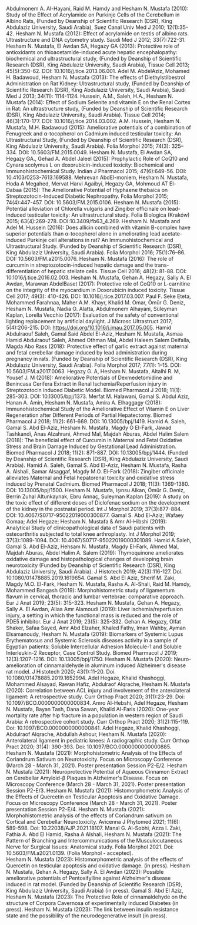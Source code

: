 Abdulmonem A. Al-Hayani, Raid M. Hamdy and Hesham N. Mustafa (2010): Study of the Effect of Acrylamide on Purkinje Cells of the Cerebellum in Albino Rats, (Funded by Deanship of Scientific Research (DSR), King Abdulaziz University, Saudi Arabia), Suez Canal Univ Med J 2010; 12(1):35-42.
Hesham N. Mustafa (2012):  Effect of acrylamide on testis of albino rats. Ultrastructure and DNA cytometry study. Saudi Med J 2012; 33(7):722-31.
Hesham N. Mustafa, El Awdan SA, Hegazy GA (2013): Protective role of antioxidants on thioacetamide-induced acute hepatic encephalopathy: biochemical and ultrastructural study, (Funded by Deanship of Scientific Research (DSR), King Abdulaziz University, Saudi Arabia), Tissue Cell 2013; 45(5):350-62. DOI: 10.1016/j.tice.2013.06.001.
Adel M. AbdelAziz, Mohamed H. Badawoud, Hesham N. Mustafa (2013):  The effects of Diethylstilbestrol Administration on Rat Kidney: Ultrastructural study, (Funded by Deanship of Scientific Research (DSR), King Abdulaziz University, Saudi Arabia), Saudi Med J 2013; 34(11): 1114-1124.
Hussein, A.M., Saleh, H.A., Hesham N. Mustafa (2014): Effect of Sodium Selenite and vitamin E on the Renal Cortex in Rat: An ultrastructure study, (Funded by Deanship of Scientific Research (DSR), King Abdulaziz University, Saudi Arabia). Tissue Cell 2014; 46(3):170-177. DOI: 10.1016/j.tice.2014.03.002.
A.M. Hussein, Hesham N. Mustafa, M.H. Badawoud (2015): Ameliorative potentials of a combination of Fenugreek and α-tocopherol on Cadmium induced testicular toxicity: An Ultrastructural Study, (Funded by Deanship of Scientific Research (DSR), King Abdulaziz University, Saudi Arabia). Folia Morphol 2015; 74(3): 325–334.  DOI: 10.5603/FM.2015.0049.
Hesham N. Mustafa, El Awdan SA, Hegazy GA., Gehad A. Abdel Jaleel (2015):  Prophylactic Role of CoQ10 and Cynara scolymus L on doxorubicin-induced toxicity: Biochemical and Immunohistochemical Study. Indian J Pharmacol 2015; 47(6):649-56. DOI: 10.4103/0253-7613.169588.
Mehrevan AbdEl-moniem, Hesham N. Mustafa, Hoda A Megahed, Mervat Harvi Agaibyi, Hegazy GA, Mohmoud AT El-Dabaa (2015): The Ameliorative Potential of Hyphaene thebaica on Streptozotocin-Induced Diabetic Nephropathy.  Folia Morphol 2015; 74(4):447-457. DOI: 10.5603/FM.2015.0106.
Hesham N. Mustafa (2015): Potential alleviation of Chlorella vulgaris and Zingiber officinale on lead-induced testicular toxicity: An ultrastructural study. Folia Biologica (Kraków) 2015; 63(4):269-278. DOI:10.3409/fb63_4.269.
Hesham N. Mustafa and Adel M. Hussein (2016):  Does allicin combined with vitamin B-complex have superior potentials than α-tocopherol alone in ameliorating lead acetate- induced Purkinje cell alterations in rat? An Immunohistochemical and Ultrastructural Study. (Funded by Deanship of Scientific Research (DSR), King Abdulaziz University, Saudi Arabia). Folia Morphol 2016; 75(1):76–86. DOI: 10.5603/FM.a2015.0076.
Hesham N. Mustafa (2016): The role of curcumin in streptozotocin-induced hepatic damage and the trans-differentiation of hepatic stellate cells.  Tissue Cell 2016; 48(2): 81-88. DOI: 10.1016/j.tice.2016.02.003.
Hesham N. Mustafa, Gehan A. Hegazy, Sally A. El Awdan, Marawan AbdelBaset (2017):  Protective role of CoQ10 or L-carnitine on the integrity of the myocardium in Doxorubicin induced toxicity. Tissue Cell 2017; 49(3): 410-426. DOI:  10.1016/j.tice.2017.03.007.
Paul F. Seke Eteta, Mohammed Farahnaa, Maher A.M. Khayr, Khalid M. Omar, Ömür G. Deniz, Hesham N. Mustafa, Nadia O. Alatta, Abdulmonem Alhayani, Süleyman Kaplan, Lorella Vecchio (2017): Evaluation of the safety of conventional lighting replacement by artificial daylight. J Microsc Ultrastruct 2017; 5(4):206-215. DOI: https://doi.org/10.1016/j.jmau.2017.05.005.
Hamid Abdulraouf Saleh, Gamal Said Abdel El-Aziz, Hesham N. Mustafa, Asmaa Hamid Abdulraouf Saleh, Ahmed Othman Mal, Abdel Haleem Salem Deifalla, Magda Abo Rass (2018): Protective effect of garlic extract against maternal and fetal cerebellar damage induced by lead administration during pregnancy in rats. (Funded by Deanship of Scientific Research (DSR), King Abdulaziz University, Saudi Arabia). Folia Morphol 2017; 77(1): 1–15. DOI: 10.5603/FM.a2017.0063. 
Hegazy G. A, Hesham N. Mustafa, Altalhi R. M, Yousef J. M (2018): Ameliorative Potentials of Dexmedetomidine and Benincasa Cerifera Extract in Renal Ischemia/Reperfusion injury in Streptozotocin induced Diabetic Model. Biomed Pharmacol J 2018; 11(1): 285-303. DOI: 10.13005/bpj/1373.
Merfat M. Halawani, Gamal S. Abdul Aziz, Hanan A. Amin, Hesham N. Mustafa, Amira A. Elhaggagy (2018):  Immunohistochemical Study of the Ameliorative Effect of Vitamin E on Liver Regeneration after Different Periods of Partial Hepatectomy. Biomed Pharmacol J 2018; 11(2):  661-669. DOI: 10.13005/bpj/1419.
Hamid A. Saleh, Gamal S. Abd El-Aziz, Hesham N. Mustafa, Magdy O El-Fark, Jawad Tashkandi, Anas Alzahrani, Ahmed Mal, Majdah Aburas, Abdel Halim Salem (2018): The beneficial effect of Curcumin in Maternal and Fetal Oxidative Stress and Brain Damage Induced by Gestational Lead Administration. Biomed Pharmacol J 2018; 11(2):  871-887. DOI:  10.13005/bpj/1444. (Funded by Deanship of Scientific Research (DSR), King Abdulaziz University, Saudi Arabia).
Hamid A. Saleh, Gamal S. Abd El-Aziz, Hesham N. Mustafa, Rasha A. Alshali, Samar Alsaggaf, Magdy M.O. El-Fark (2018):  Zingiber officinale alleviates Maternal and Fetal hepatorenal toxicity and oxidative stress induced by Prenatal Cadmium. Biomed Pharmacol J 2018; 11(3): 1369-1380. DOI: 10.13005/bpj/1500.
Hesham N. Mustafa, Işınsu Alkan, Ömür G. Deniz, Berrin Zuhal Altunkaynak, Ebru Annaç, Suleyman Kaplan (2019): A study on the toxic effect of different doses of Diclofenac sodium on the development of the kidney in the postnatal period. Int J Morphol 2019; 37(3):877-884. DOI: 10.4067/S0717-95022019000300877.
Gamal S. Abd El-Aziz; Wafaey Gomaa; Adel Hegaze; Hesham N. Mustafa & Amr Al-Hibshi (2019): Analytical Study of clinicopathological data of Saudi patients with osteoarthritis subjected to total knee arthroplasty. Int J Morphol 2019; 37(3):1089-1094. DOI: 10.4067/S0717-95022019000301089.
Hamid A Saleh, Gamal S. Abd El-Aziz, Hehsam N. Mustafa, Magdy El-Fark, Ahmed Mal, Majdah Aburas, Abdel Halim A. Salem (2019): Thymoquinone ameliorates oxidative damage and histopathological changes of developing brain neurotoxicity (Funded by Deanship of Scientific Research (DSR), King Abdulaziz University, Saudi Arabia). J Histotech 2019; 42(3):116-127. Doi. 10.1080/01478885.2019.1619654.
Gamal S. Abd El Aziz, Sherif M. Zaki, Magdy M.O. El-Fark, Hesham N. Mustafa, Rasha A. Al-Shali, Raid M. Hamdy, Mohammed Bangash (2019): Morphohistometric study of ligamentum flavum in cervical, thoracic and lumbar vertebrae: comparative approach. Eur J Anat 2019; 23(5): 315-323.
Hesham N. Mustafa, Gehan A. Hegazy, Sally A. El Awdan, Aliaa Amr Alamoudi (2019):  Liver ischemia/reperfusion injury, a setting in which the functional mass is reduced and the role of PDE5 inhibitor. Eur J Anat 2019; 23(5): 325-332.
Gehan A. Hegazy, Olfat Shaker, Safaa Sayed, Amr Abd Elzaher, Khaled Fathy, Iman Wahby, Ayman Elsamanoudy, Hesham N. Mustafa (2019): Biomarkers of Systemic Lupus Erythematosus and Systemic Sclerosis diseases activity in a sample of Egyptian patients: Soluble Intercellular Adhesion Molecule-1 and Soluble Interleukin-2 Receptor, Case Control Study. Biomed Pharmacol J 2019; 12(3):1207-1216. DOI: 10.13005/bpj/1750.
Hesham N. Mustafa (2020):  Neuro-amelioration of cinnamaldehyde in aluminum induced Alzheimer's disease rat model. J Histotech 2020; 43(1):11-20. Doi. 10.1080/01478885.2019.1652994.
Adel Hegaze, Khalid Khashoggi, Mohammed Alsayad, Rawan Hafiz, Abdulraof Alqrache, Hesham N. Mustafa (2020):  Correlation between ACL injury and involvement of the anterolateral ligament: A retrospective study. Curr Orthop Pract 2020; 31(1):23-29. Doi: 10.1097/BCO.0000000000000834.
Amro Al-Hebshi, Adel Hegaze, Hesham N. Mustafa, Bayan Tash, Dana Sawan, Khalid Al-Faris (2020): One-year mortality rate after hip fracture in a population in western region of Saudi Arabia: A retrospective cohort study. Curr Orthop Pract 2020; 31(2):115-119. Doi: 10.1097/BCO.0000000000000841.
Adel Hegaze, Khalid Khashoggi, Abdulraof Alqrache, Abdullah Ashour, Hesham N. Mustafa (2020):  Anterolateral ligament in pediatric knees: A radiographic study. Curr Orthop Pract 2020; 31(4): 390-393. Doi: 10.1097/BCO.0000000000000885.
Hesham N. Mustafa (2021): Morphohistometric Analysis of the Effects of Coriandrum Sativum on Neurotoxicity.  Focus on Microscopy Conference (March 28 - March 31, 2021). Poster presentation Session P2-E/2.
Hesham N. Mustafa (2021): Neuroprotective Potential of Aqueous Cinnamon Extract on Cerebellar Amyloid-β Plaques in Alzheimer's Disease. Focus on Microscopy Conference (March 28 - March 31, 2021). Poster presentation Session P2-E/3.
Hesham N. Mustafa (2021): Histomorphometric Analysis of the Effects of Quercetin on Testicular Apoptosis and Oxidative Damage. Focus on Microscopy Conference (March 28 - March 31, 2021). Poster presentation Session P2-E/4.
Hesham N. Mustafa (2021): Morphohistometric analysis of the effects of Coriandrum sativum on Cortical and Cerebellar Neurotoxicity. Avicenna J Phytomed 2021; 11(6): 589-598. Doi: 10.22038/AJP.2021.18107.
Manal G. Al-Sobhi, Azza I. Zaki, Fathia A. Abd El Hamid, Rasha A Alshali, Hesham N. Mustafa (2021): The Pattern of Branching and Intercommunications of the Musculocutaneous Nerve for Surgical Issues: Anatomical study. Folia Morphol 2021. Doi: 10.5603/FM.a2021.0139. (Folia Morphol - accepted).  
Hesham N. Mustafa (2023): Histomorphometric analysis of the effects of Quercetin on testicular apoptosis and oxidative damage. (in press).
Hesham N. Mustafa, Gehan A. Hegazy, Sally A. El Awdan (2023): Possible ameliorative potentials of Pentoxifylline against Alzheimer's disease induced in rat model. (Funded by Deanship of Scientific Research (DSR), King Abdulaziz University, Saudi Arabia) (in press).
Gamal S. Abd El Aziz, Hesham N. Mustafa (2023): The Protective Role of cinnamaldehyde on the structure of Corpora Cavernosa of experimentally induced Diabetes (in press).
Hesham N. Mustafa (2023): The link between insulin resistance state and the possibility of the neurodegenerative insult (in press).
